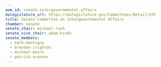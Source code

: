 ```yaml
---
aom_id: senate-intergovernmental-affairs
malegislature_url: https://malegislature.gov/Committees/Detail/S55
title: Senate Committee on Intergovernmental Affairs
chamber: senate
senate_chair: michael-rush
senate_vice_chair: adam-hinds
senate_members:
  - mark-montigny
  - brendan-crighton
  - michael-moore
  - patrick-oconnor
---
```

